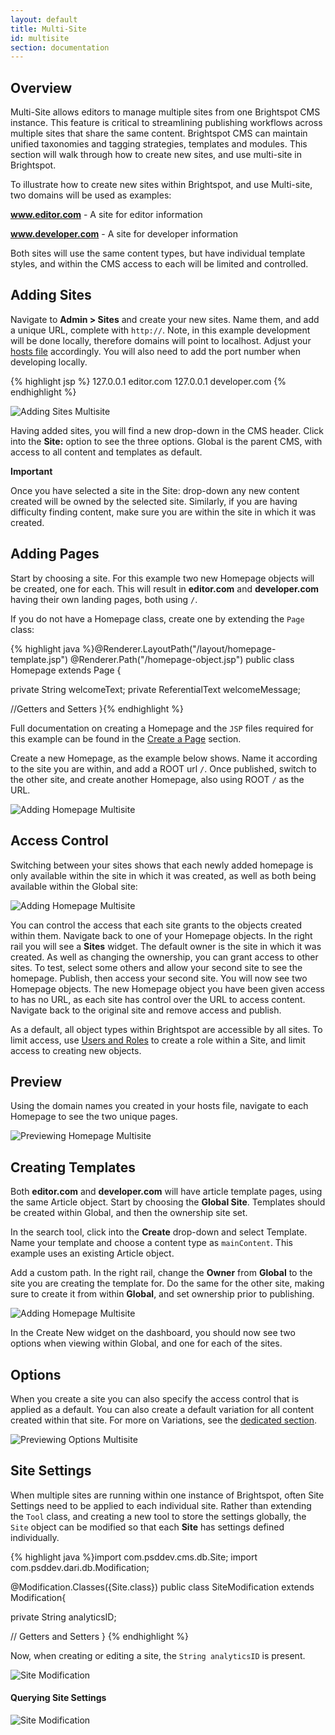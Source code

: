 ```yaml
---
layout: default
title: Multi-Site
id: multisite
section: documentation
---
```


<div markdown="1" class="span12">

## Overview

Multi-Site allows editors to manage multiple sites from one Brightspot CMS instance. This feature is critical to streamlining publishing workflows across multiple sites that share the same content. Brightspot CMS can maintain unified taxonomies and tagging strategies, templates and modules. This section will walk through how to create new sites, and use multi-site in Brightspot.

To illustrate how to create new sites within Brightspot, and use Multi-site, two domains will be used as examples:

**www.editor.com** - A site for editor information

**www.developer.com** - A site for developer information

Both sites will use the same content types, but have individual template styles, and within the CMS access to each will be limited and controlled.

## Adding Sites

Navigate to **Admin > Sites** and create your new sites. Name them, and add a unique URL, complete with `http://`. Note, in this example development will be done locally, therefore domains will point to localhost. Adjust your [hosts file](http://www.howtogeek.com/howto/27350/beginner-geek-how-to-edit-your-hosts-file/) accordingly. You will also need to add the port number when developing locally.

{% highlight jsp %}
127.0.0.1	editor.com
127.0.0.1	developer.com
{% endhighlight %}

![Adding Sites Multisite](http://docs.brightspot.s3.amazonaws.com/developer-multisite.png)

Having added sites, you will find a new drop-down in the CMS header. Click into the **Site:** option to see the three options. Global is the parent CMS, with access to all content and templates as default.


<div class="alert alert-block">
    <strong>Important</strong>
    <p>Once you have selected a site in the Site: drop-down any new content created will be owned by the selected site. Similarly, if you are having difficulty finding content, make sure you are within the site in which it was created.
    </p>
</div>


## Adding Pages

Start by choosing a site. For this example two new Homepage objects will be created, one for each. This will result in **editor.com** and **developer.com** having their own landing pages, both using `/`.

If you do not have a Homepage class, create one by extending the `Page` class:

{% highlight java %}@Renderer.LayoutPath("/layout/homepage-template.jsp")
@Renderer.Path("/homepage-object.jsp")
public class Homepage extends Page {

  private String welcomeText;
  private ReferentialText welcomeMessage;

  //Getters and Setters
}{% endhighlight %}

Full documentation on creating a Homepage and the `JSP` files required for this example can be found in the [Create a Page](create-a-page.html) section.

Create a new Homepage, as the example below shows. Name it according to the site you are within, and add a ROOT url `/`. Once published, switch to the other site, and create another Homepage, also using ROOT `/` as the URL.


![Adding Homepage Multisite](http://docs.brightspot.s3.amazonaws.com/developer-homepage.png)

## Access Control

Switching between your sites shows that each newly added homepage is only available within the site in which it was created, as well as both being available within the Global site:

![Adding Homepage Multisite](http://docs.brightspot.s3.amazonaws.com/global-dashboard.png)

You can control the access that each site grants to the objects created within them. Navigate back to one of your Homepage objects. In the right rail you will see a **Sites** widget. The default owner is the site in which it was created. As well as changing the ownership, you can grant access to other sites. To test, select some others and allow your second site to see the homepage. Publish, then access your second site. You will now see two Homepage objects. The new Homepage object you have been given access to has no URL, as each site has control over the URL to access content. Navigate back to the original site and remove access and publish.

As a default, all object types within Brightspot are accessible by all sites. To limit access, use [Users and Roles](editorial-guide.html#user-admin) to create a role within a Site, and limit access to creating new objects.

## Preview

Using the domain names you created in your hosts file, navigate to each Homepage to see the two unique pages.

![Previewing Homepage Multisite](http://docs.brightspot.s3.amazonaws.com/multi-sites-preview.png)

## Creating Templates

Both **editor.com** and **developer.com** will have article template pages, using the same Article object. Start by choosing the **Global Site**. Templates should be created within Global, and then the ownership site set.

In the search tool, click into the **Create** drop-down and select Template. Name your template and choose a content type as `mainContent`. This example uses an existing Article object.

Add a custom path. In the right rail, change the **Owner** from **Global** to the site you are creating the template for. Do the same for the other site, making sure to create it from within **Global**, and set ownership prior to publishing.


![Adding Homepage Multisite](http://docs.brightspot.s3.amazonaws.com/developer-template.png)

In the Create New widget on the dashboard, you should now see two options when viewing within Global, and one for each of the sites. 

## Options

When you create a site you can also specify the access control that is applied as a default. You can also create a default variation for all content created within that site. For more on Variations, see the [dedicated section](variations.html).

![Previewing Options Multisite](http://docs.brightspot.s3.amazonaws.com/multi-sites-options.png)

## Site Settings

When multiple sites are running within one instance of Brightspot, often Site Settings need to be applied to each individual site. Rather than extending the `Tool` class, and creating a new tool to store the settings globally, the `Site` object can be modified so that each **Site** has settings defined individually.


{% highlight java %}import com.psddev.cms.db.Site;
import com.psddev.dari.db.Modification;

@Modification.Classes({Site.class})
public class SiteModification extends Modification<Object>{
	
  private String analyticsID;

  // Getters and Setters
}
{% endhighlight %}

Now, when creating or editing a site, the `String analyticsID` is present.

![Site Modification](http://docs.brightspot.s3.amazonaws.com/site-modification.png)

#### Querying Site Settings


![Site Modification](http://docs.brightspot.s3.amazonaws.com/site-modification-code.png)
